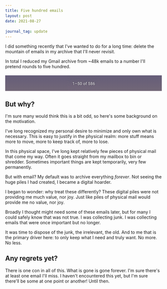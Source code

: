 ```yaml
---
title: Five hundred emails
layout: post
date: 2021-08-27

journal_tag: update
---
```


I did something recently that I've wanted to do for a long time: delete the mountain of emails in my archive that I'll never revisit. 

In total I reduced my Gmail archive from ~48k emails to a number I'll pretend rounds to five hundred.

<p style="background:linear-gradient(0, rgb(114 103 119) 0%, rgb(101 93 121) 100%);"><img src="/static/img/2021-08-27-500-emails-total-count.png" style="margin:20px auto;height:50px;display:block;" alt="Gmail screenshot showing 586 emails" /></p>

## But why?

I'm sure many would think this is a bit odd, so here's some background on the motivation. 

I've long recognized my personal desire to minimize and only own what is necessary. This is easy to justify in the physical realm: more stuff means more to move, more to keep track of, more to lose. 

In this physical space, I've long kept relatively few pieces of physical mail that come my way. Often it goes straight from my mailbox to bin or shredder. Sometimes important things are kept temporarily, very few permanently. 

But with email? My default was to archive everything _forever_. Not seeing the huge piles I had created, I became a digital hoarder.

I began to wonder: why treat these differently? These digital piles were not providing me much value, nor joy. Just like piles of physical mail would provide me no value, nor joy. 

Broadly I thought might need some of these emails later, but for many I could safely know that was not true. I was collecting junk. I was collecting emails that were once important but no longer.

It was time to dispose of the junk, the irrelevant, the old. And to me that is the primary driver here: to only keep what I need and truly want. No more. No less.

## Any regrets yet?

There is one con in all of this. What is gone is gone forever. I'm sure there's at least one email I'll miss. I haven't encountered this yet, but I'm sure there'll be some at one point or another! Until then.
